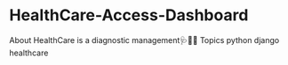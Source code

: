 # HealthCare-Access-Dashboard
About HealthCare is a diagnostic management🩺💉🏥  Topics python django healthcare
